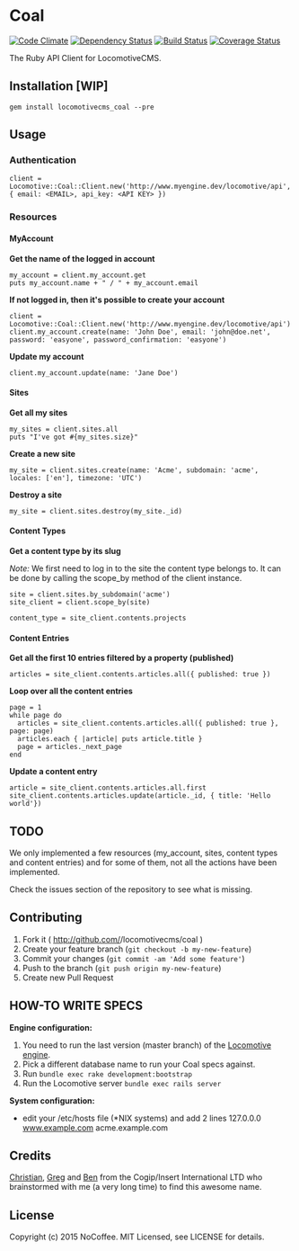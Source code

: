 # Coal

[![Code Climate](https://codeclimate.com/github/locomotivecms/coal/badges/gpa.svg)](https://codeclimate.com/github/locomotivecms/coal) [![Dependency Status](https://gemnasium.com/locomotivecms/coal.svg)](https://gemnasium.com/locomotivecms/coal) [![Build Status](https://travis-ci.org/locomotivecms/coal.svg?branch=master)](https://travis-ci.org/locomotivecms/coal) [![Coverage Status](https://coveralls.io/repos/locomotivecms/coal/badge.svg?branch=master)](https://coveralls.io/r/locomotivecms/coal?branch=master)

The Ruby API Client for LocomotiveCMS.

## Installation [WIP]

    gem install locomotivecms_coal --pre

## Usage

### Authentication

    client = Locomotive::Coal::Client.new('http://www.myengine.dev/locomotive/api', { email: <EMAIL>, api_key: <API KEY> })

### Resources

#### MyAccount

**Get the name of the logged in account**

    my_account = client.my_account.get
    puts my_account.name + " / " + my_account.email

**If not logged in, then it's possible to create your account**

    client = Locomotive::Coal::Client.new('http://www.myengine.dev/locomotive/api')
    client.my_account.create(name: 'John Doe', email: 'john@doe.net', password: 'easyone', password_confirmation: 'easyone')

**Update my account**

    client.my_account.update(name: 'Jane Doe')

#### Sites

**Get all my sites**

    my_sites = client.sites.all
    puts "I've got #{my_sites.size}"

**Create a new site**

    my_site = client.sites.create(name: 'Acme', subdomain: 'acme', locales: ['en'], timezone: 'UTC')

**Destroy a site**

    my_site = client.sites.destroy(my_site._id)

#### Content Types

**Get a content type by its slug**

*Note:* We first need to log in to the site the content type belongs to. It can be done by calling the scope_by method of the client instance.

    site = client.sites.by_subdomain('acme')
    site_client = client.scope_by(site)

    content_type = site_client.contents.projects

#### Content Entries

**Get all the first 10 entries filtered by a property (published)**

    articles = site_client.contents.articles.all({ published: true })

**Loop over all the content entries**

    page = 1
    while page do
      articles = site_client.contents.articles.all({ published: true }, page: page)
      articles.each { |article| puts article.title }
      page = articles._next_page
    end

**Update a content entry**

    article = site_client.contents.articles.all.first
    site_client.contents.articles.update(article._id, { title: 'Hello world'})

## TODO

We only implemented a few resources (my_account, sites, content types and content entries) and for some of them, not all the actions have been implemented.

Check the issues section of the repository to see what is missing.

## Contributing

1. Fork it ( http://github.com/<my-github-username>/locomotivecms/coal )
2. Create your feature branch (`git checkout -b my-new-feature`)
3. Commit your changes (`git commit -am 'Add some feature'`)
4. Push to the branch (`git push origin my-new-feature`)
5. Create new Pull Request

## HOW-TO WRITE SPECS

**Engine configuration:**

1. You need to run the last version (master branch) of the [Locomotive engine](https://github.com/locomotivecms/engine).
2. Pick a different database name to run your Coal specs against.
3. Run ````bundle exec rake development:bootstrap````
4. Run the Locomotive server ````bundle exec rails server````

**System configuration:**

- edit your /etc/hosts file (*NIX systems) and add 2 lines
      127.0.0.0     www.example.com acme.example.com

## Credits

[Christian](https://github.com/cblavier), [Greg](https://github.com/gregKawet) and [Ben](https://github.com/stiiig) from the Cogip/Insert International LTD who brainstormed with me (a very long time) to find this awesome name.

## License

Copyright (c) 2015 NoCoffee. MIT Licensed, see LICENSE for details.
